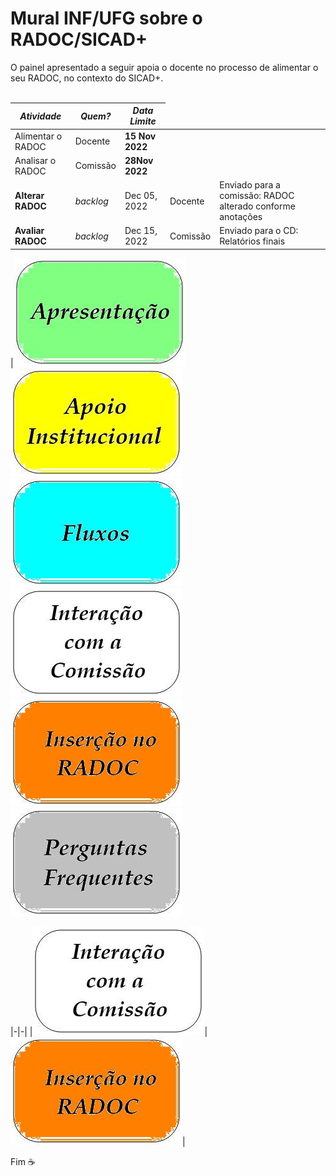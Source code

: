 # Mural INF/UFG sobre o RADOC/SICAD+

O painel apresentado a seguir apoia o docente no processo de alimentar o seu RADOC, no contexto do SICAD+.
<br><br>

<table>
    <thead>
        <tr>
            <th><i>Atividade</i></th>
            <th><i>Quem?</i></th>
            <th><i>Data Limite</i></th>
        </tr>
    </thead>
    <tbody>
        <tr>
            <td>Alimentar o RADOC</td>
            <td>Docente</td>
            <td><b>15 Nov 2022</b></td>
        </tr>    
        <tr>
            <td>Analisar o RADOC</td>
            <td>Comissão</td>
            <td><b>28Nov 2022</b></td>
        </tr>    
        <tr>
            <td><b>Alterar RADOC</b></td>
            <td><i>backlog</i></td>
            <td>Dec 05, 2022</td>
            <td>Docente</td>
            <td>Enviado para a comissão: RADOC alterado conforme anotações</td>
        </tr>    
        <tr>
            <td><b>Avaliar RADOC</b></td>
            <td><i>backlog</i></td>
            <td>Dec 15, 2022</td>
            <td>Comissão</td>
            <td>Enviado para o CD: Relatórios finais</td>
        </tr>    
    </tbody>
</table>


|[![FLipkart](../media/painel-zero-apresentacao.jpg)](./lattes.md/)[![FLipkart](../media/painel-zero-apoio-institucional.jpg)](./apoio-institucional.md/)[![FLipkart](../media/painel-zero-fluxo.jpg)](./lattes.md/)
[![FLipkart](../media/painel-zero-interacao.jpg)](./interacao.md/)[![FLipkart](../media/painel-zero-insercao.jpg)](./painel-radoc.md/)[![FLipkart](../media/painel-zero-perguntas.jpg)](./perguntas-frequentes.md/)

|-|-|
|[![FLipkart](../media/painel-zero-interacao.jpg)](./interacao.md/)|[![FLipkart](../media/painel-zero-insercao.jpg)](./painel-radoc.md/)|

Fim	&#9749;

